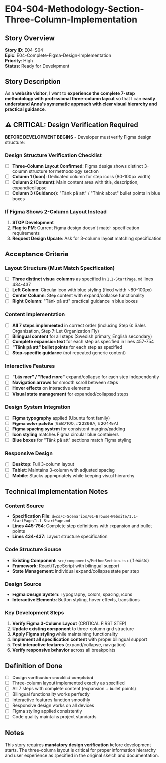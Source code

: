 # E04-S04-Methodology-Section-Three-Column-Implementation

## Story Overview

**Story ID**: E04-S04  
**Epic**: E04-Complete-Figma-Design-Implementation  
**Priority**: High  
**Status**: Ready for Development  

## Story Description

As a **website visitor**, I want to **experience the complete 7-step methodology with professional three-column layout** so that I can **easily understand Anna's systematic approach with clear visual hierarchy and practical guidance**.

## ⚠️ CRITICAL: Design Verification Required

**BEFORE DEVELOPMENT BEGINS** - Developer must verify Figma design structure:

### Design Structure Verification Checklist

- [ ] **Three-Column Layout Confirmed**: Figma design shows distinct 3-column structure for methodology section
- [ ] **Column 1 (Icon)**: Dedicated column for step icons (80-100px width)
- [ ] **Column 2 (Content)**: Main content area with title, description, expand/collapse
- [ ] **Column 3 (Guidance)**: "Tänk på att" / "Think about" bullet points in blue boxes

### If Figma Shows 2-Column Layout Instead

1. **STOP Development** 
2. **Flag to PM**: Current Figma design doesn't match specification requirements
3. **Request Design Update**: Ask for 3-column layout matching specification

## Acceptance Criteria

### Layout Structure (Must Match Specification)

- [ ] **Three distinct visual columns** as specified in `1.1-StartPage.md` lines 434-437
- [ ] **Left Column**: Circular icon with blue styling (fixed width ~80-100px)
- [ ] **Center Column**: Step content with expand/collapse functionality
- [ ] **Right Column**: "Tänk på att" practical guidance in blue boxes

### Content Implementation

- [ ] **All 7 steps implemented** in correct order (including Step 6: Sales Organization, Step 7: Let Organization Fly)
- [ ] **Bilingual content** for all steps (Swedish primary, English secondary)
- [ ] **Complete expansion text** for each step as specified in lines 457-754
- [ ] **"Tänk på att" bullet points** for each step as specified
- [ ] **Step-specific guidance** (not repeated generic content)

### Interactive Features

- [ ] **"Läs mer" / "Read more"** expand/collapse for each step independently
- [ ] **Navigation arrows** for smooth scroll between steps
- [ ] **Hover effects** on interactive elements
- [ ] **Visual state management** for expanded/collapsed steps

### Design System Integration

- [ ] **Figma typography** applied (Ubuntu font family)
- [ ] **Figma color palette** (#EB7100, #22396A, #20445A)
- [ ] **Figma spacing system** for consistent margins/padding
- [ ] **Icon styling** matches Figma circular blue containers
- [ ] **Blue boxes** for "Tänk på att" sections match Figma styling

### Responsive Design

- [ ] **Desktop**: Full 3-column layout
- [ ] **Tablet**: Maintains 3-column with adjusted spacing
- [ ] **Mobile**: Stacks appropriately while keeping visual hierarchy

## Technical Implementation Notes

### Content Source
- **Specification File**: `docs/C-Scenarios/01-Browse-Website/1.1-StartPage/1.1-StartPage.md`
- **Lines 445-754**: Complete step definitions with expansion and bullet points
- **Lines 434-437**: Layout structure specification

### Code Structure Source
- **Existing Component**: `src/components/MethodSection.tsx` (if exists)
- **Framework**: React/TypeScript with bilingual support
- **State Management**: Individual expand/collapse state per step

### Design Source  
- **Figma Design System**: Typography, colors, spacing, icons
- **Interactive Elements**: Button styling, hover effects, transitions

### Key Development Steps

1. **Verify Figma 3-Column Layout** (CRITICAL FIRST STEP)
2. **Update existing component** to three-column grid structure
3. **Apply Figma styling** while maintaining functionality
4. **Implement all specification content** with proper bilingual support
5. **Test interactive features** (expand/collapse, navigation)
6. **Verify responsive behavior** across all breakpoints

## Definition of Done

- [ ] Design verification checklist completed
- [ ] Three-column layout implemented exactly as specified
- [ ] All 7 steps with complete content (expansion + bullet points)
- [ ] Bilingual functionality works perfectly
- [ ] Interactive features function smoothly
- [ ] Responsive design works on all devices
- [ ] Figma styling applied consistently
- [ ] Code quality maintains project standards

## Notes

This story requires **mandatory design verification** before development starts. The three-column layout is critical for proper information hierarchy and user experience as specified in the original sketch and documentation.
